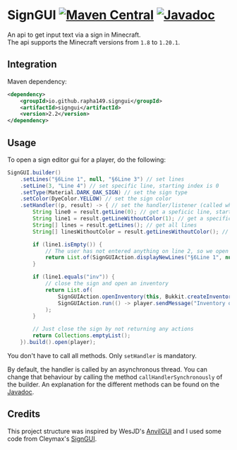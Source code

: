 # SignGUI [![Maven Central](https://img.shields.io/maven-central/v/io.github.rapha149.signgui/signgui?label=Maven%20Central)](https://central.sonatype.com/artifact/io.github.rapha149.signgui/signgui) [![Javadoc](https://javadoc.io/badge2/io.github.rapha149.signgui/signgui/Javadoc.svg)](https://javadoc.io/doc/io.github.rapha149.signgui/signgui) 
An api to get input text via a sign in Minecraft.  
The api supports the Minecraft versions from `1.8` to `1.20.1`.

## Integration

Maven dependency:
```xml
<dependency>
    <groupId>io.github.rapha149.signgui</groupId>
    <artifactId>signgui</artifactId>
    <version>2.2</version>
</dependency>
```

## Usage
To open a sign editor gui for a player, do the following:
```java
SignGUI.builder()
    .setLines("§6Line 1", null, "§6Line 3") // set lines
    .setLine(3, "Line 4") // set specific line, starting index is 0
    .setType(Material.DARK_OAK_SIGN) // set the sign type
    .setColor(DyeColor.YELLOW) // set the sign color
    .setHandler((p, result) -> { // set the handler/listener (called when the player finishes editing)
        String line0 = result.getLine(0); // get a speficic line, starting index is 0
        String line1 = result.getLineWithoutColor(1); // get a specific line without color codes
        String[] lines = result.getLines(); // get all lines
        String[] linesWithoutColor = result.getLinesWithoutColor(); // get all lines without color codes

        if (line1.isEmpty()) {
            // The user has not entered anything on line 2, so we open the sign again
            return List.of(SignGUIAction.displayNewLines("§6Line 1", null, "§6Line 3", "Line 4"));
        }

        if (line1.equals("inv")) {
            // close the sign and open an inventory
            return List.of(
                SignGUIAction.openInventory(this, Bukkit.createInventory(player, 27)), // "this" = your JavaPlugin instance
                SignGUIAction.run(() -> player.sendMessage("Inventory opened!"))
            );
        }

        // Just close the sign by not returning any actions
        return Collections.emptyList();
    }).build().open(player);
```

You don't have to call all methods. Only `setHandler` is mandatory.

By default, the handler is called by an asynchronous thread. You can change that behaviour by calling the method `callHandlerSynchronously` of the builder.
An explanation for the different methods can be found on the [Javadoc](https://javadoc.io/doc/io.github.rapha149.signgui/signgui).

## Credits
This project structure was inspired by WesJD's [AnvilGUI](https://github.com/WesJD/AnvilGUI) and I used some code from Cleymax's [SignGUI](https://github.com/Cleymax/SignGUI).
